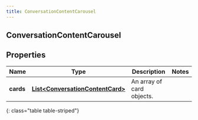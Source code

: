 ```yaml
---
title: ConversationContentCarousel
---
```

## ConversationContentCarousel


## Properties

| Name | Type | Description | Notes |
| ------------ | ------------- | ------------- | ------------- |
| **cards** | <!----><!---->[**List&lt;ConversationContentCard&gt;**](ConversationContentCard.html)<!----> | An array of card objects. |  |
{: class="table table-striped"}



